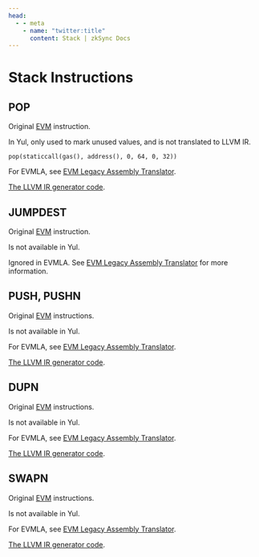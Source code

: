 ```yaml
---
head:
  - - meta
    - name: "twitter:title"
      content: Stack | zkSync Docs
---
```


# Stack Instructions

## POP

Original [EVM](https://www.evm.codes/#50?fork=shanghai) instruction.

In Yul, only used to mark unused values, and is not translated to LLVM IR.

```solidity
pop(staticcall(gas(), address(), 0, 64, 0, 32))
```

For EVMLA, see [EVM Legacy Assembly Translator](../../evmla-translator.md).

[The LLVM IR generator code](https://github.com/matter-labs/era-compiler-solidity/blob/main/src/evmla/assembly/instruction/stack.rs#L108).

## JUMPDEST

Original [EVM](https://www.evm.codes/#5b?fork=shanghai) instruction.

Is not available in Yul.

Ignored in EVMLA. See [EVM Legacy Assembly Translator](../../evmla-translator.md) for more information.

## PUSH, PUSHN

Original [EVM](https://www.evm.codes/#5f?fork=shanghai) instructions.

Is not available in Yul.

For EVMLA, see [EVM Legacy Assembly Translator](../../evmla-translator.md).

[The LLVM IR generator code](https://github.com/matter-labs/era-compiler-solidity/blob/main/src/evmla/assembly/instruction/stack.rs#L10).

## DUPN

Original [EVM](https://www.evm.codes/#80?fork=shanghai) instructions.

Is not available in Yul.

For EVMLA, see [EVM Legacy Assembly Translator](../../evmla-translator.md).

[The LLVM IR generator code](https://github.com/matter-labs/era-compiler-solidity/blob/main/src/evmla/assembly/instruction/stack.rs#L48).

## SWAPN

Original [EVM](https://www.evm.codes/#90?fork=shanghai) instructions.

Is not available in Yul.

For EVMLA, see [EVM Legacy Assembly Translator](../../evmla-translator.md).

[The LLVM IR generator code](https://github.com/matter-labs/era-compiler-solidity/blob/main/src/evmla/assembly/instruction/stack.rs#L74).
